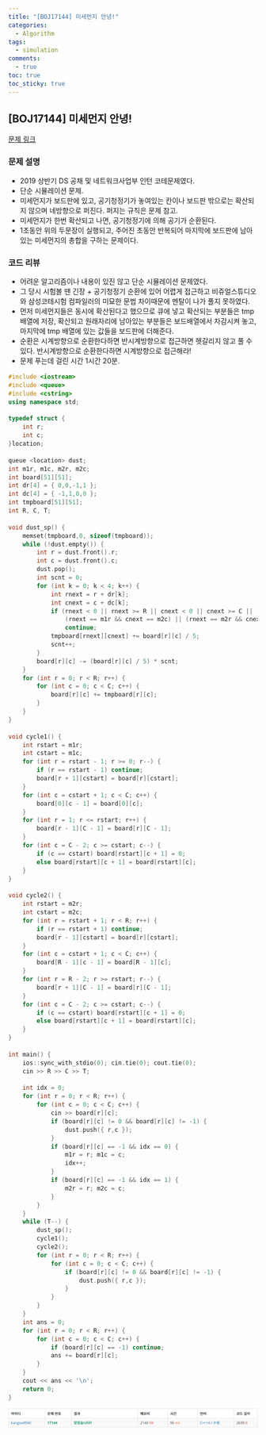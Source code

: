 ```yaml
---
title: "[BOJ17144] 미세먼지 안녕!"
categories:
  - Algorithm
tags:
  - simulation
comments:
  - true
toc: true
toc_sticky: true
---
```

## [BOJ17144] 미세먼지 안녕!

[문제 링크](https://www.acmicpc.net/problem/17144)

### 문제 설명
* 2019 상반기 DS 공채 및 네트워크사업부 인턴 코테문제였다.
* 단순 시뮬레이션 문제.
* 미세먼지가 보드판에 있고, 공기청정기가 놓여있는 칸이나 보드판 밖으로는 확산되지 않으며 네방향으로 퍼진다. 퍼지는 규칙은 문제 참고.
* 미세먼지가 한번 확산되고 나면, 공기청정기에 의해 공기가 순환된다.
* 1초동안 위의 두문장이 실행되고, 주어진 초동안 반복되어 마지막에 보드판에 남아있는 미세먼지의 총합을 구하는 문제이다.

### 코드 리뷰
* 어려운 알고리즘이나 내용이 있진 않고 단순 시뮬레이션 문제였다.
* 그 당시 시험볼 땐 긴장 + 공기청정기 순환에 있어 어렵게 접근하고 비쥬얼스튜디오와 삼성코테시험 컴파일러의 미묘한 문법 차이때문에 멘탈이 나가 풀지 못하였다.
* 먼저 미세먼지들은 동시에 확산된다고 했으므로 큐에 넣고 확산되는 부분들은 tmp배열에 저장, 확산되고 원래자리에 남아있는 부분들은 보드배열에서 차감시켜 놓고, 마지막에 tmp 배열에 있는 값들을 보드판에 더해준다.
* 순환은 시계방향으로 순환한다하면 반시계방향으로 접근하면 헷갈리지 않고 풀 수 있다. 반시계방향으로 순환한다하면 시계방향으로 접근해라!
* 문제 푸는데 걸린 시간 1시간 20분.

```cpp
#include <iostream>
#include <queue>
#include <cstring>
using namespace std;

typedef struct {
	int r;
	int c;
}location;

queue <location> dust;
int m1r, m1c, m2r, m2c;
int board[51][51];
int dr[4] = { 0,0,-1,1 };
int dc[4] = { -1,1,0,0 };
int tmpboard[51][51];
int R, C, T;

void dust_sp() {
	memset(tmpboard,0, sizeof(tmpboard));
	while (!dust.empty()) {
		int r = dust.front().r;
		int c = dust.front().c;
		dust.pop();
		int scnt = 0;
		for (int k = 0; k < 4; k++) {
			int rnext = r + dr[k];
			int cnext = c + dc[k];
			if (rnext < 0 || rnext >= R || cnext < 0 || cnext >= C || 
				(rnext == m1r && cnext == m2c) || (rnext == m2r && cnext == m2c))
				continue;
			tmpboard[rnext][cnext] += board[r][c] / 5;
			scnt++;
		}
		board[r][c] -= (board[r][c] / 5) * scnt;
	}
	for (int r = 0; r < R; r++) {
		for (int c = 0; c < C; c++) {
			board[r][c] += tmpboard[r][c];
		}
	}
}

void cycle1() {
	int rstart = m1r;
	int cstart = m1c;
	for (int r = rstart - 1; r >= 0; r--) {
		if (r == rstart - 1) continue;
		board[r + 1][cstart] = board[r][cstart];
	}
	for (int c = cstart + 1; c < C; c++) {
		board[0][c - 1] = board[0][c];
	}
	for (int r = 1; r <= rstart; r++) {
		board[r - 1][C - 1] = board[r][C - 1];
	}
	for (int c = C - 2; c >= cstart; c--) {
		if (c == cstart) board[rstart][c + 1] = 0;
		else board[rstart][c + 1] = board[rstart][c];
	}
}

void cycle2() {
	int rstart = m2r;
	int cstart = m2c;
	for (int r = rstart + 1; r < R; r++) {
		if (r == rstart + 1) continue;
		board[r - 1][cstart] = board[r][cstart];
	}
	for (int c = cstart + 1; c < C; c++) {
		board[R - 1][c - 1] = board[R - 1][c];
	}
	for (int r = R - 2; r >= rstart; r--) {
		board[r + 1][C - 1] = board[r][C - 1];
	}
	for (int c = C - 2; c >= cstart; c--) {
		if (c == cstart) board[rstart][c + 1] = 0;
		else board[rstart][c + 1] = board[rstart][c];
	}
}

int main() {
	ios::sync_with_stdio(0); cin.tie(0); cout.tie(0);
	cin >> R >> C >> T;
	
	int idx = 0;
	for (int r = 0; r < R; r++) {
		for (int c = 0; c < C; c++) {
			cin >> board[r][c];
			if (board[r][c] != 0 && board[r][c] != -1) {
				dust.push({ r,c });
			}
			if (board[r][c] == -1 && idx == 0) {
				m1r = r; m1c = c;
				idx++;
			}
			if (board[r][c] == -1 && idx == 1) {
				m2r = r; m2c = c;
			}
		}
	}
	while (T--) {
		dust_sp();
		cycle1();
		cycle2();
		for (int r = 0; r < R; r++) {
			for (int c = 0; c < C; c++) {
				if (board[r][c] != 0 && board[r][c] != -1) {
					dust.push({ r,c });
				}
			}
		}
	}
	int ans = 0;
	for (int r = 0; r < R; r++) {
		for (int c = 0; c < C; c++) {
			if (board[r][c] == -1) continue;
			ans += board[r][c];
		}
	}
	cout << ans << '\n';
	return 0;
}
```

![](/assets/img/Algorithm/08191.png)